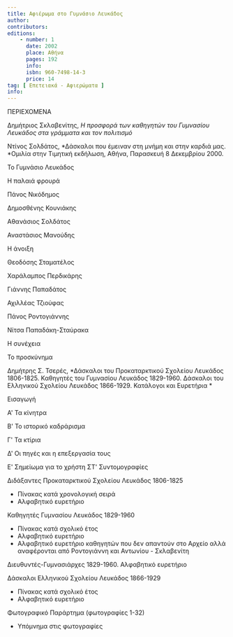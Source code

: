 ```yaml
---
title: Αφιέρωμα στο Γυμνάσιο Λευκάδος
author: 
contributors: 
editions: 
    - number: 1
      date: 2002
      place: Αθήνα
      pages: 192
      info: 
      isbn: 960-7498-14-3
      price: 14
tag: [ Επετειακά - Αφιερώματα ]
info: 
---
```


ΠΕΡΙΕΧΟΜΕΝΑ

Δημήτριος Σκλαβενίτης, *Η προσφορά των καθηγητών του Γυμνασίου Λευκάδος στα γράμματα και τον πολιτισμό*

Ντίνος Σολδάτος, *Δάσκαλοι που έμειναν στη μνήμη και στην καρδιά μας. *Ομιλία στην Τιμητική εκδήλωση, Αθήνα, Παρασκευή 8 Δεκεμβρίου 2000.

Το Γυμνάσιο Λευκάδος 

Η παλαιά φρουρά 

Πάνος Νικόδημος 

Δημοσθένης Κουνιάκης 

Αθανάσιος Σολδάτος 

Αναστάσιος Μανούδης 

Η άνοιξη

Θεοδόσης Σταματέλος 

Χαράλαμπος Περδικάρης

Γιάννης Παπαδάτος 

Αχιλλέας Τζιούφας 

Πάνος Ροντογιάννης 

Νίτσα Παπαδάκη-Σταύρακα 

Η συνέχεια 

Το προσκύνημα

Δημήτρης Σ. Τσερές, *Δάσκαλοι του Προκαταρκτικού Σχολείου Λευκάδος 1806-1825. Καθηγητές του Γυμνασίου Λευκάδος 1829-1960. Δάσκαλοι του Ελληνικού Σχολείου Λευκάδος 1866-1929. Κατάλογοι και Ευρετήρια *

Εισαγωγή

Α' Τα κίνητρα

Β' Το ιστορικό καδράρισμα

Γ' Τα κτίρια

Δ' Οι πηγές και η επεξεργασία τους 

Ε' Σημείωμα για το χρήστη ΣΤ' Συντομογραφίες

Διδάξαντες Προκαταρκτικού Σχολείου Λευκάδος 1806-1825 
- Πίνακας κατά χρονολογική σειρά 
- Αλφαβητικό ευρετήριο 

Καθηγητές Γυμνασίου Λευκάδος 1829-1960 
- Πίνακας κατά σχολικό έτος 
- Αλφαβητικό ευρετήριο
- Αλφαβητικό ευρετήριο καθηγητών που δεν απαντούν στο Αρχείο αλλά αναφέρονται από Ροντογιάννη και Αντωνίου - Σκλαβενίτη 

Διευθυντές-Γυμνασιάρχες 1829-1960. Αλφαβητικό ευρετήριο 

Δάσκαλοι Ελληνικού Σχολείου Λευκάδος 1866-1929 
- Πίνακας κατά σχολικό έτος 
- Αλφαβητικό ευρετήριο 

Φωτογραφικό Παράρτημα \(φωτογραφίες 1-32\)
- Υπόμνημα στις φωτογραφίες
